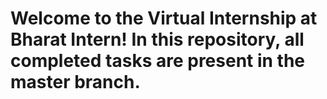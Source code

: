 # Welcome to the Virtual Internship at Bharat Intern! In this repository, all completed tasks are present in the master branch.
